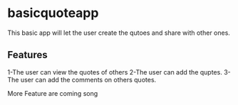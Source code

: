 # basicquoteapp
This basic app will let the user create the qutoes and share with other ones.
## Features
1-The user can view the quotes of others
2-The user can add the quptes.
3-The user can add the comments on others quotes.

More Feature are coming song
